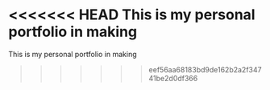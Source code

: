 <<<<<<< HEAD
This is my personal portfolio in making
=======
This is my personal portfolio in making
>>>>>>> eef56aa68183bd9de162b2a2f34741be2d0df366
